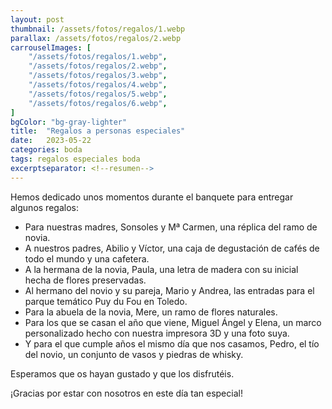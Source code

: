 ```yaml
---
layout: post
thumbnail: /assets/fotos/regalos/1.webp
parallax: /assets/fotos/regalos/2.webp
carrouselImages: [
	"/assets/fotos/regalos/1.webp",
	"/assets/fotos/regalos/2.webp",
	"/assets/fotos/regalos/3.webp",
	"/assets/fotos/regalos/4.webp",
	"/assets/fotos/regalos/5.webp",
	"/assets/fotos/regalos/6.webp",
]
bgColor: "bg-gray-lighter"
title:  "Regalos a personas especiales"
date:   2023-05-22
categories: boda
tags: regalos especiales boda
excerptseparator: <!--resumen-->
---
```


Hemos dedicado unos momentos durante el banquete para entregar algunos regalos:

- Para nuestras madres, Sonsoles y Mª Carmen, una réplica del ramo de novia.
- A nuestros padres, Abilio y Víctor, una caja de degustación de cafés de todo el mundo y una cafetera.
- A la hermana de la novia, Paula, una letra de madera con su inicial hecha de flores preservadas.
- Al hermano del novio y su pareja, Mario y Andrea, las entradas para el parque temático Puy du Fou en Toledo.
- Para la abuela de la novia, Mere, un ramo de flores naturales.
- Para los que se casan el año que viene, Miguel Ángel y Elena, un marco personalizado hecho con nuestra impresora 3D y una foto suya.
- Y para el que cumple años el mismo día que nos casamos, Pedro, el tío del novio, un conjunto de vasos y piedras de whisky.

Esperamos que os hayan gustado y que los disfrutéis.

¡Gracias por estar con nosotros en este día tan especial!
